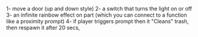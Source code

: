 1- move a door (up and down style)
2- a switch that turns the light on or off
3- an infinite rainbow effect on part (which you can connect to a function like a proximity prompt)
4- if player triggers prompt then it "Cleans" trash, then respawn it after 20 secs,
